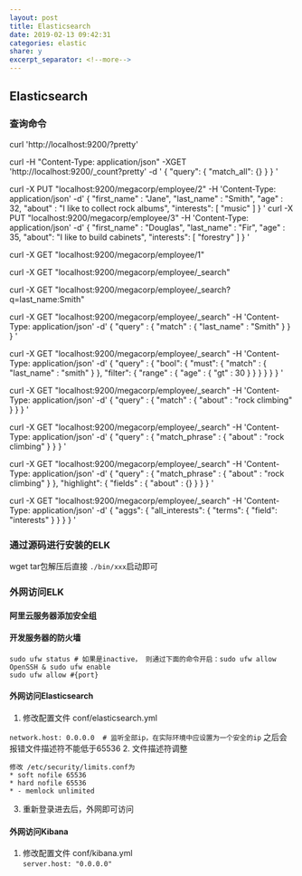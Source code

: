 ```yaml
---
layout: post
title: Elasticsearch
date: 2019-02-13 09:42:31
categories: elastic
share: y
excerpt_separator: <!--more-->
---
```



<!--more-->

## Elasticsearch

### 查询命令

curl 'http://localhost:9200/?pretty'

curl -H "Content-Type: application/json" -XGET 'http://localhost:9200/_count?pretty' -d '
{
    "query": {
        "match_all": {}
    }
}
'

curl -X PUT "localhost:9200/megacorp/employee/2" -H 'Content-Type: application/json' -d'
{
    "first_name" :  "Jane",
    "last_name" :   "Smith",
    "age" :         32,
    "about" :       "I like to collect rock albums",
    "interests":  [ "music" ]
}
'
curl -X PUT "localhost:9200/megacorp/employee/3" -H 'Content-Type: application/json' -d'
{
    "first_name" :  "Douglas",
    "last_name" :   "Fir",
    "age" :         35,
    "about":        "I like to build cabinets",
    "interests":  [ "forestry" ]
}
'

curl -X GET "localhost:9200/megacorp/employee/1"

curl -X GET "localhost:9200/megacorp/employee/_search"

curl -X GET "localhost:9200/megacorp/employee/_search?q=last_name:Smith"

curl -X GET "localhost:9200/megacorp/employee/_search" -H 'Content-Type: application/json' -d'
{
    "query" : {
        "match" : {
            "last_name" : "Smith"
        }
    }
}
'

curl -X GET "localhost:9200/megacorp/employee/_search" -H 'Content-Type: application/json' -d'
{
    "query" : {
        "bool": {
            "must": {
                "match" : {
                    "last_name" : "smith" 
                }
            },
            "filter": {
                "range" : {
                    "age" : { "gt" : 30 } 
                }
            }
        }
    }
}
'

curl -X GET "localhost:9200/megacorp/employee/_search" -H 'Content-Type: application/json' -d'
{
    "query" : {
        "match" : {
            "about" : "rock climbing"
        }
    }
}
'

curl -X GET "localhost:9200/megacorp/employee/_search" -H 'Content-Type: application/json' -d'
{
    "query" : {
        "match_phrase" : {
            "about" : "rock climbing"
        }
    }
}
'

curl -X GET "localhost:9200/megacorp/employee/_search" -H 'Content-Type: application/json' -d'
{
    "query" : {
        "match_phrase" : {
            "about" : "rock climbing"
        }
    },
    "highlight": {
        "fields" : {
            "about" : {}
        }
    }
}
'

curl -X GET "localhost:9200/megacorp/employee/_search" -H 'Content-Type: application/json' -d'
{
    "aggs": {
      "all_interests": {
      	  "terms": { "field": "interests" }
    	}
  	}
}
'

### 通过源码进行安装的ELK

wget tar包解压后直接 `./bin/xxx`启动即可

### 外网访问ELK

#### 阿里云服务器添加安全组

#### 开发服务器的防火墙 

```
sudo ufw status # 如果是inactive， 则通过下面的命令开启：sudo ufw allow OpenSSH & sudo ufw enable   
sudo ufw allow #{port}
```

#### 外网访问Elasticsearch


1. 修改配置文件 conf/elasticsearch.yml

  `network.host: 0.0.0.0  # 监听全部ip，在实际环境中应设置为一个安全的ip`
  之后会报错文件描述符不能低于65536
2. 文件描述符调整

  ```
  修改 /etc/security/limits.conf为
  * soft nofile 65536
  * hard nofile 65536
  * - memlock unlimited
  ```
3. 重新登录进去后，外网即可访问

#### 外网访问Kibana

1. 修改配置文件 conf/kibana.yml  
   `server.host: "0.0.0.0"`
